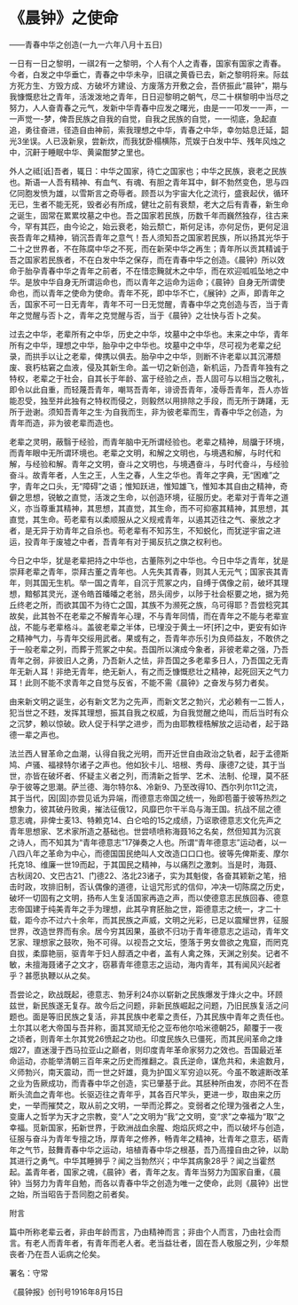 # 《晨钟》之使命

——青春中华之创造(一九一六年八月十五日)

 

一日有一日之黎明，一祺2有一之黎明，个人有个人之青春，国家有国家之青春。今者，白发之中华垂亡，青春之中华未孕，旧祺之黄昏已去，新之黎明将来。际兹方死方生、方毁方成、方破坏方建设、方废落方开敷之会，吾侪振此“晨钟”，期与我慷慨悲壮之青年，活泼泼地之青年，日日迎黎明之朝气，尽二十棋黎明中当尽之努力，人人奋青春之元气，发新中华青春中应发之曙光，由是一一叩发一一声，一一声觉一-梦，俾吾民族之自我的自觉，自我之民族的自觉，一一彻底，急起直追，勇往奋进，径造自由神前，索我理想之中华，青春之中华，幸勿姑息迁延，韶光3坐误。人已汲新泉，尝新炊，而我犹卧榻横陈，荒娱于白发中华、残年风烛之中，沉鼾于睡眠中华、黄粱酣梦之里也。

外人之祗[诋]吾者，辄日：中华之国家，待亡之国家也；中华之民族，衰老之民族也。斯语一人吾有精神、有血气、有魂、有胆之青年耳中，鲜不勃然变色，思与四亿同胞发愤为雄，以雪斯言之奇辱者。顾吾以为宇宙大化之流行，盛衰起伏，循环无已，生者不能无死，毁者必有所成，健壮之前有衰颓，老大之后有青春，新生命之诞生，固常在累累坟墓之中也。吾之国家若民族，历数千年而巍然独存，往古来今，罕有其匹，由今论之，始云衰老，始云颓亡，斯何足讳，亦何足伤，更何足沮丧吾青年之精神，销沉吾青年之意气！吾人须知吾之国家若民族，所以扬其光华于二十之世界者，不在陈腐中华之不死，而在新荣中华之再生；青年所以贡其精诚于吾之国家若民族者，不在白发中华之保存，而在青春中华之创造。《晨钟》所以效命于胎孕青春中华之青年之前者，不在惜恋黤就木之中华，而在欢迎呱呱坠地之中华。是放中华自身无所谓运命也，而以青年之运命为运命；《晨钟》自身无所谓使命也，而以青年之使命为使命。青年不死，即中华不亡，《展钟》之声，即青年之舌，国家不可一日无青年，青年不可一日无觉醒，青春中华之克创造与否，当于青年之觉醒与否卜之，青年之克觉醒与否，当于《晨钟》之壮快与否卜之矣。

过去之中华，老辈所有之中华，历史之中华，坟墓中之中华也。末来之中华，青年所有之中华，理想之中华，胎孕中之中华也。坟墓中之中华，尽可视为老辈之纪录，而拱手以让之老辈，俾携以俱去。胎孕中之中华，则断不许老辈以其沉滞颓废、衰朽枯窘之血液，侵及其新生命。盖一切之新创造，新机运，乃吾青年独有之特权，老辈之于社会，自其长于年龄、富于经验之点，吾人固可与以相当之敬礼，即令以此自重，而轻蔑吾青年，嘲骂吾青年，诽谤吾青年，凌辱吾青年，吾人亦皆能忍受，独至并此独有之特权而侵之，则毅然以用排除之手段，而无所于踌躇，无所于逊谢。须知吾青年之生·为自我而生，非为彼老辈而生，青春中华之创造，为青年而造，非为彼老辈而造也。

老辈之灵明，蔽翳于经验，而青年脑中无所谓经验也。老辈之精神，局牖于环境，而青年眼中无所谓环境也。老辈之文明，和解之文明也，与境遇和解，与时代和解，与经验和解。青年之文明，奋斗之文明也，与境遇奋斗，与时代奋斗，与经验奋斗。故青年者，人生之王，人生之春，人生之华也。青年之字典，无“困难”之字，青年之口头，无“障碍”之语；惟知跃进，惟知雄飞，惟知本其自由之精神，奇僻之思想，锐敏之直觉，活泼之生命，以创造环境，征服历史。老辈对于青年之道义，亦当尊重其精神，其思想，其直觉，其生命，而不可抑塞其精神，其思想，其直觉，其生命。苟老辈有以柔顺服从之义规戒青年，以遏其迈往之气、豪放之才者，是无异于劝青年之自杀也。苟老辈有不知苏生，不知蜕化，而犹逆宇宙之进运，投青年于废墟之中者，吾青年有对于揭反抗之旗之权利也。

今日之中华，犹是老辈把持之中华也，古董陈列之中华也。今日中华之青年，犹是崇拜老辈之青年，崇拜古董之青年也。人先失其青春，则其人无元气；国家丧其青年，则其国无生机。举一国之青年，自沉于荒冢之内，自缚于偶像之前，破坏其理想，黯郁其灵光，遂令皓首皤皤之老翁，昂头阔步，以陟于社会枢要之地，据为苑丘终老之所，而欲其国不为待亡之国，其族不为濒死之族，乌可得耶？吾尝稔究其故矣，此其咎不在老辈之不解青年心理，不与青年同情，而在青年之不能与老辈宣战，不能与老辈格斗。盖彼老辈之半体，已埋没于黄土一坏[抔]之中，更安有如许之精神气力，与青年交绥用武者。果或有之，吾青年亦乐引为良师益友，不敢侪之于一般老辈之列，而葬于荒冢之中矣。吾国所以演成今象者，非彼老辈之强，乃吾青年之弱，非彼旧人之勇，乃吾新人之怯，非吾国之多老辈多日人，乃吾国之无青年无新人耳！非绝无青年，绝无新人，有之而乏慷慨悲壮之精神，起死回天之气力耳！此则不能不求青年之自觉与反省，不能不需《晨钟》之奋发与努力者矣。

由来新文明之诞生，必有新文艺为之先声，而新文艺之勃兴，尤必赖有一二哲人，犯当世之不韪，发挥其理想，振其自我之权威，为自我觉醒之绝叫，而后当时有众之沉梦，赖以惊破。欧人促于科学之进步，而为由耶教桎梏解放之运动者，起于路德一辈之声也。

 

法兰西人冒革命之血潮，认得自我之光明，而开近世自由政治之轨者，起于孟德斯鸠、卢骚、福禄特尔诸子之声也。他如狄卡儿、培根、秀母、康德7之徒，其于当世，亦皆在破坏者、怀疑主义者之列，而清新之哲学、艺术、法制、伦理，莫不胚孕于彼等之思潮。萨兰德、海尔特尔&、冷新9、乃至改得10、西尔列尔11之流，其于当代，因[固]亦尝见诋为异端，而德意志帝国之统一，殆即苞蕾于彼等热烈之想象力，彼其破丹败奥，摧法征俄12，风靡巴尔干半岛与海王国。抗战不屈之德意志魂，非俾士麦13、特赖克14、白仑哈的15之成绩，乃讴歌德意志文化先声之青年思想家、艺术家所造之基础也。世尝啧喷称海聂16之名矣，然但知其为沉哀之诗人，而不知其为“青年德意志”17弹奏之人也。所谓“青年德意志”运动者，以一八四八年之革命为中心，而德国国民绝叫人文改造口口口也。彼等先俾斯麦、摩尔托克18、维廉一世19而起，于其国民之精神，与以痛烈之激刺。当是时，海聂、古秋阔20、文巴古21、门德22、洛北23诸子，实为其魁俊，各奋其颖新之笔，掊击时政，攻排旧制，否认偶像的道德，让诅咒形式的信仰，冲决一切陈腐之历史，破坏一切固有之文明，扬布人生复活国家再造之声，而以使德意志民族回春、德意志帝国建于纯美青年之手为理想，此其孕育胚胎之世，距德意志之统一，才二十载，距今亦不过六十余年，而其民族之声威，文明之光彩，已足以震耀世界，征服世界，改造世界而有余。居今穷其因果，虽欲不归功于青年德意志之运动，青年文艺家、理想家之鼓吹，殆不可得。以视吾之文坛，堕落于男女兽欲之鬼窟，而罔克自拔，柔靡艳丽，驱青年于妇人醇酒之中者，盖有人禽之殊，天渊之别矣。记者不敏，未擅海聂诸子之文才，窃慕青年德意志之运动，海内青年，其有闻风兴起者乎？甚愿执鞭以从之矣。

吾尝论之，欧战既起，德意志、勃牙利24亦以崭新之民族爆发于烽火之中。环顾兹世，新民族遂无复存。故今后之问题，非新民族崛起之问题，乃旧民族复活之问题也。面是等旧民族之复活，非其民族中老辈之责任，乃其民族中青年之责任也。土尔其以老大帝国与吾并称，面其冥顽无伦之亚布他尔哈米德朝25，颠覆于一夜之顷者，则青年土尔其党26愤起之功也。印度民族久已僵死，而其民间革命之烽烟27，直迷漫于西马拉亚山之巅者，则印度青年革命家努力之效也。吾国最近革命运动，亦能举清朝三百年来之历史而推翻之。袁氏逆命，谋危共和，未逾数月，义师勃兴，南天震动，而一世之奸雄，竟为护国义军穷迫以死。今虽不敢遽断改革之业为告厥成功，而青春中华之创造，实已肇基于此。其胚种所由发，亦罔不在吾断头流血之青年也。长驱迈往之青年乎，其各百尺竿头，更进一步，取由来之历史，一举而摧焚之，取从前之文明，一举而沦葬之。变弱者之伦理为强者之人生，变庸人之哲学为天才之宗教，变“人”之文明为“我”之文明，变“求”之幸福为“取”之幸福。觅新国家，拓新世界，于欧洲战血余腥、炮焰灰烬之中，而以破坏与创造，征服与奋斗为青年专擅之场，厚青年之修养，畅青年之精神，壮青年之意志，砺青年之气节，鼓舞青春中华之运动，培植青春中华之根基，吾乃高撞自由之钟，以助其进行之勇气。中华其睡狮乎？闻之当勃然兴；中华其病象28乎？闻之当霍然起。盖青年者，国家之魂，《晨钟》者，青年之友。青年当努力为国家自重，《晨钟》当努力为青年自勉，而各以青春中华之创造为唯一之使命，此则《晨钟》出世之始，所当昭告于吾同胞之前者矣。

 

附言

篇中所称老辈云者，非由年龄而言，乃由精神而言；非由个人而言，乃由社会而言。有老人而青年者，有青年而老人者。老当益壮者，固在吾人敬服之列，少年颓丧者·乃在吾人诟病之伦矣。

 

署名：守常

《晨钟报》创刊号1916年8月15日

 

 

